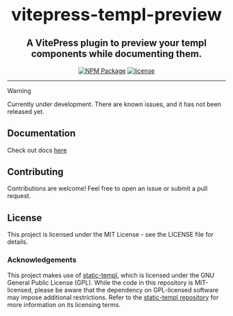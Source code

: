 <h1 align="center" style="font-size: 2.5rem;">vitepress-templ-preview</h1>
<h2 align="center">A VitePress plugin to preview your templ components while documenting them.</h2>
<p align="center">
    <a href="https://www.npmjs.com/package/vitepress-templ-preview" target="_blank"><img src="https://img.shields.io/npm/v/vite-templ-preview.svg?style=flat" alt="NPM Package" /></a>
    <a href="https://github.com/indaco/vitepress-templ-preview/blob/main/LICENSE" target="_blank">
        <img src="https://img.shields.io/badge/license-mit-blue?style=flat-square&logo=none" alt="license" />
    </a>
</p>

<hr />

> [!WARNING]
> Currently under development. There are known issues, and it has not been released yet.

## Documentation

Check out docs [here](https://vitepress-templ-preview.indaco.dev)

## Contributing

Contributions are welcome! Feel free to open an issue or submit a pull request.

## License

This project is licensed under the MIT License - see the LICENSE file for details.

### Acknowledgements

This project makes use of [static-templ](https://github.com/nokacper24/static-templ), which is licensed under the GNU General Public License (GPL). While the code in this repository is MIT-licensed, please be aware that the dependency on GPL-licensed software may impose additional restrictions. Refer to the [static-templ repository](https://github.com/nokacper24/static-templ) for more information on its licensing terms.
